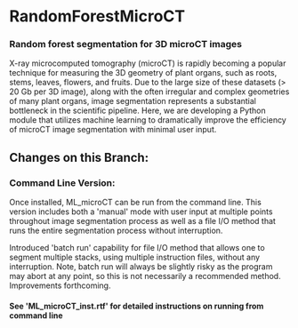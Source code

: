 # RandomForestMicroCT
### Random forest segmentation for 3D microCT images
X-ray microcomputed tomography (microCT) is rapidly becoming a popular technique for measuring the 3D geometry of plant organs, such as roots, stems, leaves, flowers, and fruits. Due to the large size of these datasets (> 20 Gb per 3D image), along with the often irregular and complex geometries of many plant organs, image segmentation represents a substantial bottleneck in the scientific pipeline. Here, we are developing a Python module that utilizes machine learning to dramatically improve the efficiency of microCT image segmentation with minimal user input.

## Changes on this Branch:
### Command Line Version:
Once installed, ML_microCT can be run from the command line. This version includes both a 'manual' mode with user input at multiple points throughout image segmentation process as well as a file I/O method that runs the entire segmentation process without interruption.

Introduced 'batch run' capability for file I/O method that allows one to segment multiple stacks, using multiple instruction files, without any interruption. Note, batch run will always be slightly risky as the program may abort at any point, so this is not necessarily a recommended method. Improvements forthcoming.

#### See 'ML_microCT_inst.rtf' for detailed instructions on running from command line

